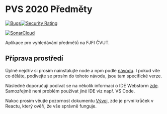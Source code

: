 # PVS 2020 Předměty

[![Bugs](https://sonarcloud.io/api/project_badges/measure?project=jandoubek_pvs-2020-lectures&metric=bugs)](https://sonarcloud.io/dashboard?id=jandoubek_pvs-2020-lectures)[![Security Rating](https://sonarcloud.io/api/project_badges/measure?project=jandoubek_pvs-2020-lectures&metric=security_rating)](https://sonarcloud.io/dashboard?id=jandoubek_pvs-2020-lectures)

[![SonarCloud](https://sonarcloud.io/images/project_badges/sonarcloud-white.svg)](https://sonarcloud.io/dashboard?id=jandoubek_pvs-2020-lectures)

Aplikace pro vyhledávání předmětů na FJFI ČVUT.

## Příprava prostředí

Úplně nejdřív si prosím nainstalujte node a npm podle [návodu](docs/install_node.md).
I pokud víte co děláte, podívejte se prosím do tohoto návodu, jsou tam specifické verze.
 
Následně doporučuji podívat se na několik informací o IDE Webstorm [zde](docs/webstorm.md).
Samozřejmě není problém používat jiné IDE viz např. VS Code.

Nakoc prosím věujte pozornost dokumentu [Vývoj](docs/react.md), zde je první
krůček v Reactu, který ověří, že vše správně funguje.


